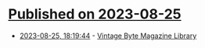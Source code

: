 # [Published on 2023-08-25](index.md)

* [2023-08-25, 18:19:44](https://lobste.rs/s/x7ernk/vintage_byte_magazine_library) - [Vintage Byte Magazine Library](https://vintageapple.org/byte/)
